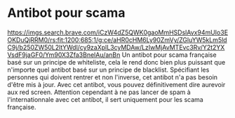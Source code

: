 # Antibot pour scama
https://imgs.search.brave.com/iCzW4dZ5QWK0gaoMmHSDslAvx94mUIo3EOKDuQjRRM0/rs:fit:1200:685:1/g:ce/aHR0cHM6Ly90ZmVy/ZGluYW5kLm5ldC9j/b250ZW50L2ltYWdl/cy9zaXplL3cyMDAw/LzIwMjAvMTEvc3Rv/Y2t2YXVsdF9jaGF0/Ym90X3Zfa3BnelAu/anBn
Un antibot pour scama française basé sur un principe de whiteliste, cela le rend donc bien plus puissant que n'importe quel antibot basé sur un principe de blacklist. Spécifiant les personnes qui doivent rentrer et non l'inverse, cet antibot n'a pas besoin d'être mis à jour. Avec cet antibot, vous pouvez définitivement dire aurevoir aux red screen. Attention cependant à ne pas lancer de spam à l'internationnale avec cet antibot, il sert uniquement pour les scama française.
